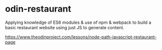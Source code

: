 # odin-restaurant

Applying knowledge of ES6 modules & use of npm & webpack to build a basic restaurant website using just JS to generate content.

https://www.theodinproject.com/lessons/node-path-javascript-restaurant-page